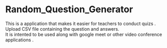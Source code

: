# Random_Question_Generator

This is a application that makes it easier for teachers to conduct quizs .
Upload CSV file containing the question and answers.  <br />
It is intented to be used along with google meet or other video conference applications .